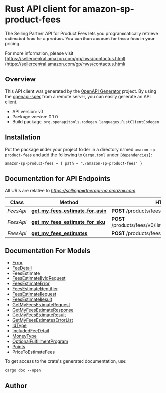 # Rust API client for amazon-sp-product-fees

The Selling Partner API for Product Fees lets you programmatically retrieve estimated fees for a product. You can then account for those fees in your pricing.

For more information, please visit [https://sellercentral.amazon.com/gp/mws/contactus.html](https://sellercentral.amazon.com/gp/mws/contactus.html)

## Overview

This API client was generated by the [OpenAPI Generator](https://openapi-generator.tech) project.  By using the [openapi-spec](https://openapis.org) from a remote server, you can easily generate an API client.

- API version: v0
- Package version: 0.1.0
- Build package: `org.openapitools.codegen.languages.RustClientCodegen`

## Installation

Put the package under your project folder in a directory named `amazon-sp-product-fees` and add the following to `Cargo.toml` under `[dependencies]`:

```
amazon-sp-product-fees = { path = "./amazon-sp-product-fees" }
```

## Documentation for API Endpoints

All URIs are relative to *https://sellingpartnerapi-na.amazon.com*

Class | Method | HTTP request | Description
------------ | ------------- | ------------- | -------------
*FeesApi* | [**get_my_fees_estimate_for_asin**](docs/FeesApi.md#get_my_fees_estimate_for_asin) | **POST** /products/fees/v0/items/{Asin}/feesEstimate | 
*FeesApi* | [**get_my_fees_estimate_for_sku**](docs/FeesApi.md#get_my_fees_estimate_for_sku) | **POST** /products/fees/v0/listings/{SellerSKU}/feesEstimate | 
*FeesApi* | [**get_my_fees_estimates**](docs/FeesApi.md#get_my_fees_estimates) | **POST** /products/fees/v0/feesEstimate | 


## Documentation For Models

 - [Error](docs/Error.md)
 - [FeeDetail](docs/FeeDetail.md)
 - [FeesEstimate](docs/FeesEstimate.md)
 - [FeesEstimateByIdRequest](docs/FeesEstimateByIdRequest.md)
 - [FeesEstimateError](docs/FeesEstimateError.md)
 - [FeesEstimateIdentifier](docs/FeesEstimateIdentifier.md)
 - [FeesEstimateRequest](docs/FeesEstimateRequest.md)
 - [FeesEstimateResult](docs/FeesEstimateResult.md)
 - [GetMyFeesEstimateRequest](docs/GetMyFeesEstimateRequest.md)
 - [GetMyFeesEstimateResponse](docs/GetMyFeesEstimateResponse.md)
 - [GetMyFeesEstimateResult](docs/GetMyFeesEstimateResult.md)
 - [GetMyFeesEstimatesErrorList](docs/GetMyFeesEstimatesErrorList.md)
 - [IdType](docs/IdType.md)
 - [IncludedFeeDetail](docs/IncludedFeeDetail.md)
 - [MoneyType](docs/MoneyType.md)
 - [OptionalFulfillmentProgram](docs/OptionalFulfillmentProgram.md)
 - [Points](docs/Points.md)
 - [PriceToEstimateFees](docs/PriceToEstimateFees.md)


To get access to the crate's generated documentation, use:

```
cargo doc --open
```

## Author



